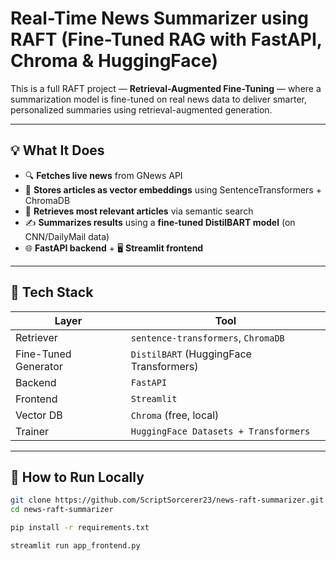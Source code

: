 # Real-Time News Summarizer using RAFT (Fine-Tuned RAG with FastAPI, Chroma & HuggingFace)

This is a full RAFT project — **Retrieval-Augmented Fine-Tuning** — where a summarization model is fine-tuned on real news data to deliver smarter, personalized summaries using retrieval-augmented generation.

---

## 💡 What It Does

- 🔍 **Fetches live news** from GNews API
- 🧠 **Stores articles as vector embeddings** using SentenceTransformers + ChromaDB
- 🔎 **Retrieves most relevant articles** via semantic search
- ✍️ **Summarizes results** using a **fine-tuned DistilBART model** (on CNN/DailyMail data)
- 🌐 **FastAPI backend** + 🖥️ **Streamlit frontend**

---

## 🔧 Tech Stack

| Layer        | Tool |
|--------------|------|
| Retriever    | `sentence-transformers`, `ChromaDB` |
| Fine-Tuned Generator | `DistilBART` (HuggingFace Transformers) |
| Backend      | `FastAPI` |
| Frontend     | `Streamlit` |
| Vector DB    | `Chroma` (free, local) |
| Trainer      | `HuggingFace Datasets + Transformers` |

---

## 🚀 How to Run Locally

```bash
git clone https://github.com/ScriptSorcerer23/news-raft-summarizer.git
cd news-raft-summarizer

pip install -r requirements.txt

streamlit run app_frontend.py
